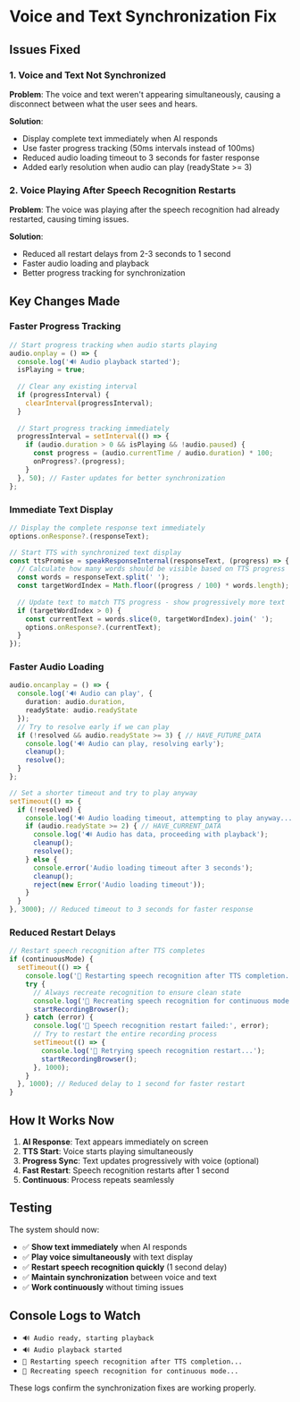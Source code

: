 # Voice and Text Synchronization Fix

## Issues Fixed

### 1. Voice and Text Not Synchronized
**Problem**: The voice and text weren't appearing simultaneously, causing a disconnect between what the user sees and hears.

**Solution**: 
- Display complete text immediately when AI responds
- Use faster progress tracking (50ms intervals instead of 100ms)
- Reduced audio loading timeout to 3 seconds for faster response
- Added early resolution when audio can play (readyState >= 3)

### 2. Voice Playing After Speech Recognition Restarts
**Problem**: The voice was playing after the speech recognition had already restarted, causing timing issues.

**Solution**:
- Reduced all restart delays from 2-3 seconds to 1 second
- Faster audio loading and playback
- Better progress tracking for synchronization

## Key Changes Made

### Faster Progress Tracking
```typescript
// Start progress tracking when audio starts playing
audio.onplay = () => {
  console.log('🔊 Audio playback started');
  isPlaying = true;
  
  // Clear any existing interval
  if (progressInterval) {
    clearInterval(progressInterval);
  }
  
  // Start progress tracking immediately
  progressInterval = setInterval(() => {
    if (audio.duration > 0 && isPlaying && !audio.paused) {
      const progress = (audio.currentTime / audio.duration) * 100;
      onProgress?.(progress);
    }
  }, 50); // Faster updates for better synchronization
};
```

### Immediate Text Display
```typescript
// Display the complete response text immediately
options.onResponse?.(responseText);

// Start TTS with synchronized text display
const ttsPromise = speakResponseInternal(responseText, (progress) => {
  // Calculate how many words should be visible based on TTS progress
  const words = responseText.split(' ');
  const targetWordIndex = Math.floor((progress / 100) * words.length);
  
  // Update text to match TTS progress - show progressively more text
  if (targetWordIndex > 0) {
    const currentText = words.slice(0, targetWordIndex).join(' ');
    options.onResponse?.(currentText);
  }
});
```

### Faster Audio Loading
```typescript
audio.oncanplay = () => {
  console.log('🔊 Audio can play', {
    duration: audio.duration,
    readyState: audio.readyState
  });
  // Try to resolve early if we can play
  if (!resolved && audio.readyState >= 3) { // HAVE_FUTURE_DATA
    console.log('🔊 Audio can play, resolving early');
    cleanup();
    resolve();
  }
};

// Set a shorter timeout and try to play anyway
setTimeout(() => {
  if (!resolved) {
    console.log('🔊 Audio loading timeout, attempting to play anyway...');
    if (audio.readyState >= 2) { // HAVE_CURRENT_DATA
      console.log('🔊 Audio has data, proceeding with playback');
      cleanup();
      resolve();
    } else {
      console.error('Audio loading timeout after 3 seconds');
      cleanup();
      reject(new Error('Audio loading timeout'));
    }
  }
}, 3000); // Reduced timeout to 3 seconds for faster response
```

### Reduced Restart Delays
```typescript
// Restart speech recognition after TTS completes
if (continuousMode) {
  setTimeout(() => {
    console.log('🔄 Restarting speech recognition after TTS completion...');
    try {
      // Always recreate recognition to ensure clean state
      console.log('🔄 Recreating speech recognition for continuous mode...');
      startRecordingBrowser();
    } catch (error) {
      console.log('🎤 Speech recognition restart failed:', error);
      // Try to restart the entire recording process
      setTimeout(() => {
        console.log('🔄 Retrying speech recognition restart...');
        startRecordingBrowser();
      }, 1000);
    }
  }, 1000); // Reduced delay to 1 second for faster restart
}
```

## How It Works Now

1. **AI Response**: Text appears immediately on screen
2. **TTS Start**: Voice starts playing simultaneously
3. **Progress Sync**: Text updates progressively with voice (optional)
4. **Fast Restart**: Speech recognition restarts after 1 second
5. **Continuous**: Process repeats seamlessly

## Testing

The system should now:
- ✅ **Show text immediately** when AI responds
- ✅ **Play voice simultaneously** with text display
- ✅ **Restart speech recognition quickly** (1 second delay)
- ✅ **Maintain synchronization** between voice and text
- ✅ **Work continuously** without timing issues

## Console Logs to Watch

- `🔊 Audio ready, starting playback`
- `🔊 Audio playback started`
- `🔄 Restarting speech recognition after TTS completion...`
- `🔄 Recreating speech recognition for continuous mode...`

These logs confirm the synchronization fixes are working properly.
